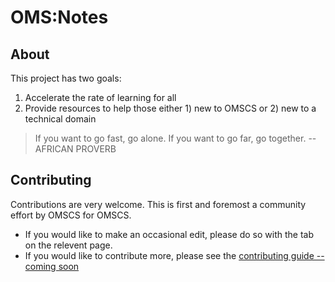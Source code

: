 # OMS:Notes

## About

This project has two goals:

1. Accelerate the rate of learning for all
2. Provide resources to help those either 1) new to OMSCS or 2) new to a technical domain


> If you want to go fast, go alone. If you want to go far, go together. -- AFRICAN PROVERB



## Contributing

Contributions are very welcome. This is first and foremost a community effort by OMSCS for OMSCS. 

- If you would like to make an occasional edit, please do so with the tab on the relevent page.
- If you would like to contribute more, please see the [contributing guide -- coming soon](#)